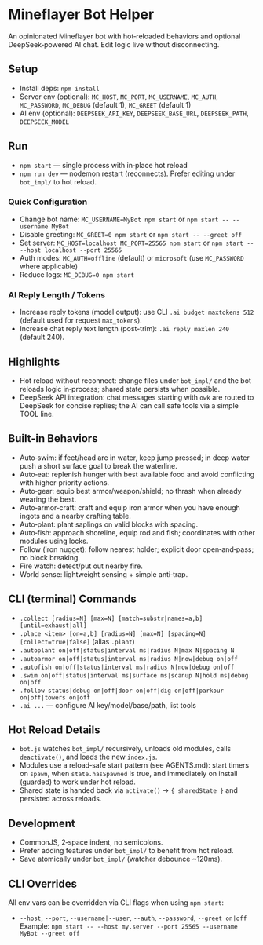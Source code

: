 # Mineflayer Bot Helper

An opinionated Mineflayer bot with hot‑reloaded behaviors and optional DeepSeek‑powered AI chat. Edit logic live without disconnecting.

## Setup
- Install deps: `npm install`
- Server env (optional): `MC_HOST`, `MC_PORT`, `MC_USERNAME`, `MC_AUTH`, `MC_PASSWORD`, `MC_DEBUG` (default 1), `MC_GREET` (default 1)
- AI env (optional): `DEEPSEEK_API_KEY`, `DEEPSEEK_BASE_URL`, `DEEPSEEK_PATH`, `DEEPSEEK_MODEL`

## Run
- `npm start` — single process with in‑place hot reload
- `npm run dev` — nodemon restart (reconnects). Prefer editing under `bot_impl/` to hot reload.

### Quick Configuration
- Change bot name: `MC_USERNAME=MyBot npm start` or `npm start -- --username MyBot`
- Disable greeting: `MC_GREET=0 npm start` or `npm start -- --greet off`
- Set server: `MC_HOST=localhost MC_PORT=25565 npm start` or `npm start -- --host localhost --port 25565`
- Auth modes: `MC_AUTH=offline` (default) or `microsoft` (use `MC_PASSWORD` where applicable)
- Reduce logs: `MC_DEBUG=0 npm start`

### AI Reply Length / Tokens
- Increase reply tokens (model output): use CLI `.ai budget maxtokens 512` (default used for request `max_tokens`).
- Increase chat reply text length (post-trim): `.ai reply maxlen 240` (default 240).

## Highlights
- Hot reload without reconnect: change files under `bot_impl/` and the bot reloads logic in‑process; shared state persists when possible.
- DeepSeek API integration: chat messages starting with `owk` are routed to DeepSeek for concise replies; the AI can call safe tools via a simple TOOL line.

## Built‑in Behaviors
- Auto‑swim: if feet/head are in water, keep jump pressed; in deep water push a short surface goal to break the waterline.
- Auto‑eat: replenish hunger with best available food and avoid conflicting with higher‑priority actions.
- Auto‑gear: equip best armor/weapon/shield; no thrash when already wearing the best.
- Auto‑armor‑craft: craft and equip iron armor when you have enough ingots and a nearby crafting table.
- Auto‑plant: plant saplings on valid blocks with spacing.
- Auto‑fish: approach shoreline, equip rod and fish; coordinates with other modules using locks.
- Follow (iron nugget): follow nearest holder; explicit door open‑and‑pass; no block breaking.
- Fire watch: detect/put out nearby fire.
- World sense: lightweight sensing + simple anti‑trap.

## CLI (terminal) Commands
- `.collect [radius=N] [max=N] [match=substr|names=a,b] [until=exhaust|all]`
- `.place <item> [on=a,b] [radius=N] [max=N] [spacing=N] [collect=true|false]` (alias `.plant`)
- `.autoplant on|off|status|interval ms|radius N|max N|spacing N`
- `.autoarmor on|off|status|interval ms|radius N|now|debug on|off`
- `.autofish on|off|status|interval ms|radius N|now|debug on|off`
- `.swim on|off|status|interval ms|surface ms|scanup N|hold ms|debug on|off`
- `.follow status|debug on|off|door on|off|dig on|off|parkour on|off|towers on|off`
- `.ai ...` — configure AI key/model/base/path, list tools

## Hot Reload Details
- `bot.js` watches `bot_impl/` recursively, unloads old modules, calls `deactivate()`, and loads the new `index.js`.
- Modules use a reload‑safe start pattern (see AGENTS.md): start timers on `spawn`, when `state.hasSpawned` is true, and immediately on install (guarded) to work under hot reload.
- Shared state is handed back via `activate()` → `{ sharedState }` and persisted across reloads.

## Development
- CommonJS, 2‑space indent, no semicolons.
- Prefer adding features under `bot_impl/` to benefit from hot reload.
- Save atomically under `bot_impl/` (watcher debounce ~120ms).

## CLI Overrides
All env vars can be overridden via CLI flags when using `npm start`:
- `--host`, `--port`, `--username|--user`, `--auth`, `--password`, `--greet on|off`
Example: `npm start -- --host my.server --port 25565 --username MyBot --greet off`
